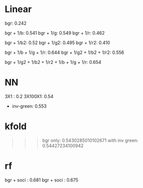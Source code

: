 Linear
=====
bgr: 0.242

bgr + 1/b: 0.541
bgr + 1/g: 0.549
bgr + 1/r: 0.462

bgr + 1/b2: 0.52
bgr + 1/g2: 0.495
bgr + 1/r2: 0.410

bgr + 1/b + 1/g + 1/r: 0.644
bgr + 1/g2 + 1/b2 + 1/r2: 0.556

bgr + 1/g2 + 1/b2 + 1/r2 + 1/b + 1/g + 1/r: 0.654

NN
==
3X1 : 0.2
3X100X1: 0.54
+ inv-green: 0.553

kfold
========
>>> bgr only: 0.5430285010102671
> with inv green: 0.54427234100942


rf
==
bgr + soci : 0.681
bgr + soci : 0.675



